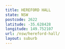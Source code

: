 ```yaml
---
title: HEREFORD HALL
state: NSW
postcode: 2622
latitude: -35.628428
longitude: 149.752107
url: /nsw/hereford-hall/
layout: suburb
---
```

